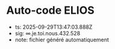# Auto-code ELIOS
- ts: 2025-09-29T13:47:03.888Z
- sig: ∞.je.toi.nous.432.528
- note: fichier généré automatiquement